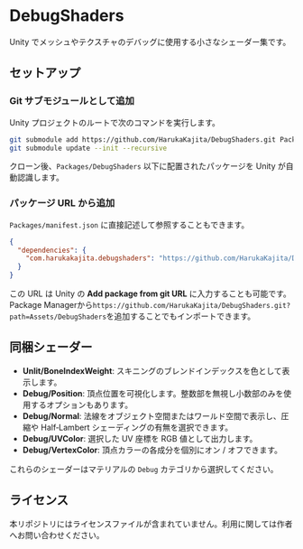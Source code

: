 # DebugShaders

Unity でメッシュやテクスチャのデバッグに使用する小さなシェーダー集です。

## セットアップ

### Git サブモジュールとして追加

Unity プロジェクトのルートで次のコマンドを実行します。

```bash
git submodule add https://github.com/HarukaKajita/DebugShaders.git Packages/DebugShaders
git submodule update --init --recursive
```

クローン後、`Packages/DebugShaders` 以下に配置されたパッケージを Unity が自動認識します。

### パッケージ URL から追加

`Packages/manifest.json` に直接記述して参照することもできます。

```json
{
  "dependencies": {
    "com.harukakajita.debugshaders": "https://github.com/HarukaKajita/DebugShaders.git?path=Assets/DebugShaders"
  }
}
```

この URL は Unity の **Add package from git URL** に入力することも可能です。
Package Managerから`https://github.com/HarukaKajita/DebugShaders.git?path=Assets/DebugShaders`を追加することでもインポートできます。

## 同梱シェーダー

- **Unlit/BoneIndexWeight**: スキニングのブレンドインデックスを色として表示します。
- **Debug/Position**: 頂点位置を可視化します。整数部を無視し小数部のみを使用するオプションもあります。
- **Debug/Normal**: 法線をオブジェクト空間またはワールド空間で表示し、圧縮や Half‑Lambert シェーディングの有無を選択できます。
- **Debug/UVColor**: 選択した UV 座標を RGB 値として出力します。
- **Debug/VertexColor**: 頂点カラーの各成分を個別にオン / オフできます。

これらのシェーダーはマテリアルの `Debug` カテゴリから選択してください。

## ライセンス

本リポジトリにはライセンスファイルが含まれていません。利用に関しては作者へお問い合わせください。
